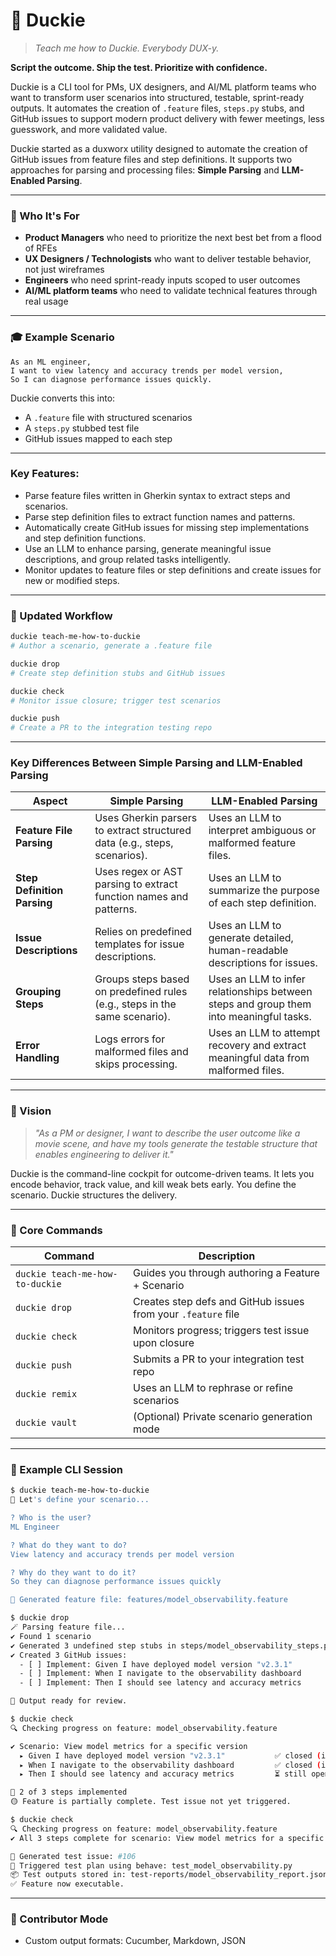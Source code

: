 # 🐣 Duckie

> _Teach me how to Duckie. Everybody DUX-y._

**Script the outcome. Ship the test. Prioritize with confidence.**

Duckie is a CLI tool for PMs, UX designers, and AI/ML platform teams who want to transform user scenarios into structured, testable, sprint-ready outputs. It automates the creation of `.feature` files, `steps.py` stubs, and GitHub issues to support modern product delivery with fewer meetings, less guesswork, and more validated value.

Duckie started as a duxworx utility designed to automate the creation of GitHub issues from feature files and step definitions. It supports two approaches for parsing and processing files: **Simple Parsing** and **LLM-Enabled Parsing**.

---

### 🧠 Who It's For

*   **Product Managers** who need to prioritize the next best bet from a flood of RFEs
*   **UX Designers / Technologists** who want to deliver testable behavior, not just wireframes
*   **Engineers** who need sprint-ready inputs scoped to user outcomes
*   **AI/ML platform teams** who need to validate technical features through real usage

---

### 🎓 Example Scenario

```text
As an ML engineer,
I want to view latency and accuracy trends per model version,
So I can diagnose performance issues quickly.
```

Duckie converts this into:

*   A `.feature` file with structured scenarios
*   A `steps.py` stubbed test file
*   GitHub issues mapped to each step

---

### Key Features:

*   Parse feature files written in Gherkin syntax to extract steps and scenarios.
*   Parse step definition files to extract function names and patterns.
*   Automatically create GitHub issues for missing step implementations and step definition functions.
*   Use an LLM to enhance parsing, generate meaningful issue descriptions, and group related tasks intelligently.
*   Monitor updates to feature files or step definitions and create issues for new or modified steps.

---

### 🔄 Updated Workflow

```bash
duckie teach-me-how-to-duckie
# Author a scenario, generate a .feature file

duckie drop
# Create step definition stubs and GitHub issues

duckie check
# Monitor issue closure; trigger test scenarios

duckie push
# Create a PR to the integration testing repo
```

---

### Key Differences Between Simple Parsing and LLM-Enabled Parsing

| **Aspect**                | **Simple Parsing**                                                                 | **LLM-Enabled Parsing**                                                                 |
|---------------------------|------------------------------------------------------------------------------------|----------------------------------------------------------------------------------------|
| **Feature File Parsing**  | Uses Gherkin parsers to extract structured data (e.g., steps, scenarios).           | Uses an LLM to interpret ambiguous or malformed feature files.                         |
| **Step Definition Parsing** | Uses regex or AST parsing to extract function names and patterns.                  | Uses an LLM to summarize the purpose of each step definition.                          |
| **Issue Descriptions**    | Relies on predefined templates for issue descriptions.                              | Uses an LLM to generate detailed, human-readable descriptions for issues.              |
| **Grouping Steps**        | Groups steps based on predefined rules (e.g., steps in the same scenario).          | Uses an LLM to infer relationships between steps and group them into meaningful tasks.  |
| **Error Handling**        | Logs errors for malformed files and skips processing.                               | Uses an LLM to attempt recovery and extract meaningful data from malformed files.       |

---

### 🔬 Vision

> _"As a PM or designer, I want to describe the user outcome like a movie scene, and have my tools generate the testable structure that enables engineering to deliver it."_

Duckie is the command-line cockpit for outcome-driven teams. It lets you encode behavior, track value, and kill weak bets early. You define the scenario. Duckie structures the delivery.

---

### 🚀 Core Commands

| Command                         | Description                                                   |
| ------------------------------- | ------------------------------------------------------------- |
| `duckie teach-me-how-to-duckie` | Guides you through authoring a Feature + Scenario             |
| `duckie drop`                   | Creates step defs and GitHub issues from your `.feature` file |
| `duckie check`                  | Monitors progress; triggers test issue upon closure           |
| `duckie push`                   | Submits a PR to your integration test repo                    |
| `duckie remix`                  | Uses an LLM to rephrase or refine scenarios                   |
| `duckie vault`                  | (Optional) Private scenario generation mode                   |

---

### 📅 Example CLI Session

```bash
$ duckie teach-me-how-to-duckie
🦆 Let's define your scenario...

? Who is the user?
ML Engineer

? What do they want to do?
View latency and accuracy trends per model version

? Why do they want to do it?
So they can diagnose performance issues quickly

📄 Generated feature file: features/model_observability.feature
```

```bash
$ duckie drop
🪄 Parsing feature file...
✔ Found 1 scenario
✔ Generated 3 undefined step stubs in steps/model_observability_steps.py
✔ Created 3 GitHub issues:
  - [ ] Implement: Given I have deployed model version "v2.3.1"
  - [ ] Implement: When I navigate to the observability dashboard
  - [ ] Implement: Then I should see latency and accuracy metrics

📂 Output ready for review.
```

```bash
$ duckie check
🔍 Checking progress on feature: model_observability.feature

✔ Scenario: View model metrics for a specific version
  ▸ Given I have deployed model version "v2.3.1"           ✅ closed (issue #103)
  ▸ When I navigate to the observability dashboard         ✅ closed (issue #104)
  ▸ Then I should see latency and accuracy metrics         ⏳ still open (issue #105)

🔔 2 of 3 steps implemented
🟡 Feature is partially complete. Test issue not yet triggered.
```

```bash
$ duckie check
🔍 Checking progress on feature: model_observability.feature
✔ All 3 steps complete for scenario: View model metrics for a specific version

🧪 Generated test issue: #106
🧵 Triggered test plan using behave: test_model_observability.py
📦 Test outputs stored in: test-reports/model_observability_report.json
✅ Feature now executable.
```

---

### 🌟 Contributor Mode

*   Custom output formats: Cucumber, Markdown, JSON